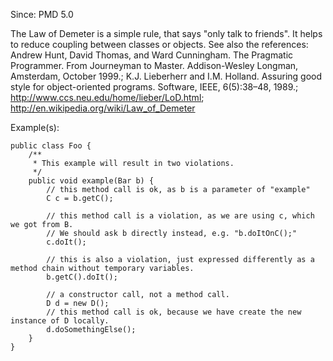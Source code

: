 Since: PMD 5.0

The Law of Demeter is a simple rule, that says &quot;only talk to friends&quot;. It helps to reduce coupling between classes or objects. 
See also the references:
Andrew Hunt, David Thomas, and Ward Cunningham. The Pragmatic Programmer. From Journeyman to Master. Addison-Wesley Longman, Amsterdam, October 1999.;
K.J. Lieberherr and I.M. Holland. Assuring good style for object-oriented programs. Software, IEEE, 6(5):38–48, 1989.;
http://www.ccs.neu.edu/home/lieber/LoD.html;
http://en.wikipedia.org/wiki/Law_of_Demeter

Example(s):
```
public class Foo {
    /**
     * This example will result in two violations.
     */
    public void example(Bar b) {
        // this method call is ok, as b is a parameter of "example"
        C c = b.getC();
        
        // this method call is a violation, as we are using c, which we got from B.
        // We should ask b directly instead, e.g. "b.doItOnC();"
        c.doIt();
        
        // this is also a violation, just expressed differently as a method chain without temporary variables.
        b.getC().doIt();
        
        // a constructor call, not a method call.
        D d = new D();
        // this method call is ok, because we have create the new instance of D locally.
        d.doSomethingElse(); 
    }
}
```
